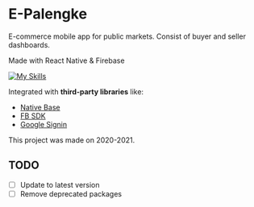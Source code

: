 # E-Palengke

E-commerce mobile app for public markets. Consist of buyer and seller dashboards.

Made with React Native & Firebase

[![My Skills](https://skillicons.dev/icons?i=react,firebase)](https://skillicons.dev)

Integrated with **third-party libraries** like:
- [Native Base](https://nativebase.io/)
- [FB SDK](https://github.com/facebookarchive/react-native-fbsdk)
- [Google Signin](https://www.npmjs.com/package/react-native-google-signin)

This project was made on 2020-2021.

## TODO
- [ ]   Update to latest version
- [ ]   Remove deprecated packages
